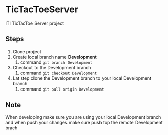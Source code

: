 # TicTacToeServer
ITI TicTacToe Server project

## Steps
1. Clone project 
2. Create local branch name **Development** 
   1. command  ```git branch Development ```
3. Checkout to the Development branch
   1. command ```git checkout Development```
4. Lat step clone the Development branch to your local Development branch 
   1. command ```git pull origin Development```

## Note
When developing make sure you are using your local Development branch and when push your changes make sure push top the remote Development brach
